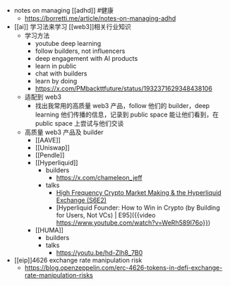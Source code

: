 - notes on managing [[adhd]] #健康
	- https://borretti.me/article/notes-on-managing-adhd
- [[ai]] 学习法来学习 [[web3]]相关行业知识
	- 学习方法
		- youtube deep learning
		- follow builders, not influencers
		- deep engagement with AI products
		- learn in public
		- chat with builders
		- learn by doing
		- https://x.com/PMbackttfuture/status/1932371629348438106
	- 适配到 web3
		- 找出我常用的高质量 web3 产品，follow 他们的 builder，deep learning 他们传播的信息，记录到 public space 能让他们看到，在 public space 上尝试与他们交谈
	- 高质量 web3 产品及 builder
		- [[AAVE]]
		- [[Uniswap]]
		- [[Pendle]]
		- [[Hyperliquid]]
			- builders
				- https://x.com/chameleon_jeff
			- talks
				- [High Frequency Crypto Market Making & the Hyperliquid Exchange (S6E2)](https://www.youtube.com/watch?v=HqCksxcX49w)
				- [Hyperliquid Founder: How to Win in Crypto (by Building for Users, Not VCs) | E95]({{video https://www.youtube.com/watch?v=WeRh589I76o}})
		- [[HUMA]]
			- builders
			- talks
				- https://youtu.be/hd-ZIh8_7B0
- [[eip]]4626 exchange rate manipulation risk
	- https://blog.openzeppelin.com/erc-4626-tokens-in-defi-exchange-rate-manipulation-risks